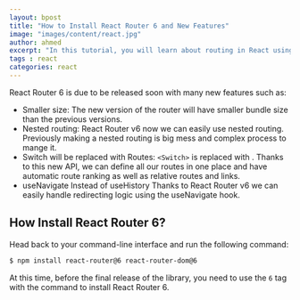 ```yaml
---
layout: bpost
title: "How to Install React Router 6 and New Features"
image: "images/content/react.jpg"
author: ahmed
excerpt: "In this tutorial, you will learn about routing in React using React Router 5.1+ hooks"
tags : react 
categories: react
---
```


React Router 6 is due to be released soon with many new features such as:

- Smaller size: The new version of the router will have smaller bundle size than the previous versions.
- Nested routing: React Router v6 now we can easily use nested routing. Previously making a nested routing is big mess and complex process to mange it.
- Switch will be replaced with Routes: `<Switch>` is replaced with <Routes>. Thanks to this new API, we can define all our routes in one place and have automatic route ranking as well as relative routes and links.
- useNavigate Instead of useHistory
Thanks to React Router v6 we can easily handle redirecting logic using the useNavigate hook.



## How Install React Router 6?

Head back to your command-line interface and run the following command:

```bash
$ npm install react-router@6 react-router-dom@6
```

At this time, before the final release of the library, you need to use the `6` tag with the command to install React Router 6.
